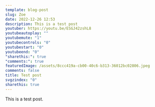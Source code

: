 ```yaml
---
template: blog-post
slug: Zoe
date: 2022-12-26 12:53
description: This is a test post
youtuber: https://youtu.be/ESGJ42zshL8
youtubeautoplay: ""
youtubemute: "1"
youtubecontrols: "0"
youtubestart: "0"
youtubeend: "0"
"sharethis:": true
"comments:": true
featuredImage: /assets/8ccc419a-cb00-40c6-b313-36012bc02806.jpeg
comments: false
title: Test post
svgzindex: "0"
sharethis: true
---
```

This is a test post.
